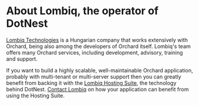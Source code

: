 # About Lombiq, the operator of DotNest



[Lombiq Technologies](https://lombiq.com/) is a Hungarian company that works extensively with Orchard, being also among the developers of Orchard itself. Lombiq's team offers many Orchard services, including development, advisory, training and support.

If you want to build a highly scalable, well-maintainable Orchard application, probably with multi-tenant or multi-server support then you can greatly benefit from backing it with the [Lombiq Hosting Suite](lombiq-hosting-suite), the technology behind DotNest. [Contact Lombiq](https://lombiq.com/contact-us) on how your application can benefit from using the Hosting Suite.